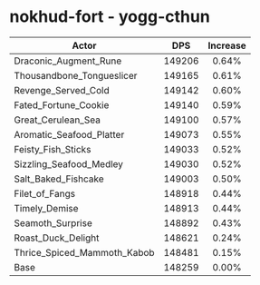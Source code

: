 # nokhud-fort - yogg-cthun
| Actor | DPS | Increase |
|---|:---:|:---:|
|Draconic_Augment_Rune|149206|0.64%|
|Thousandbone_Tongueslicer|149165|0.61%|
|Revenge_Served_Cold|149142|0.60%|
|Fated_Fortune_Cookie|149140|0.59%|
|Great_Cerulean_Sea|149100|0.57%|
|Aromatic_Seafood_Platter|149073|0.55%|
|Feisty_Fish_Sticks|149033|0.52%|
|Sizzling_Seafood_Medley|149030|0.52%|
|Salt_Baked_Fishcake|149003|0.50%|
|Filet_of_Fangs|148918|0.44%|
|Timely_Demise|148913|0.44%|
|Seamoth_Surprise|148892|0.43%|
|Roast_Duck_Delight|148621|0.24%|
|Thrice_Spiced_Mammoth_Kabob|148481|0.15%|
|Base|148259|0.00%|

